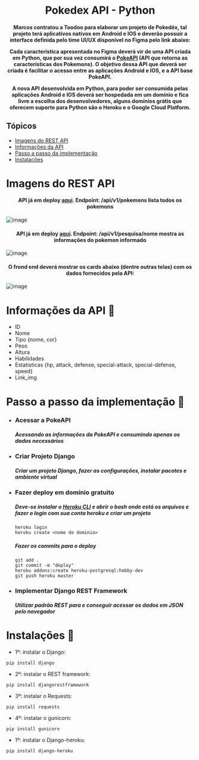 <h1 align="center"> Pokedex API - Python </h1>

<h4 align="center">   
Marcos contratou a Toodoo para elaborar um projeto de Pokedéx, tal projeto terá aplicativos nativos em Android e IOS e deverão possuir a interface definida pelo time UI/UX disponível no Figma pelo link abaixo:

Cada característica apresentada no Figma deverá vir de uma API criada em Python, que por sua vez consumirá o <a href='https://pokeapi.co/'>PokeAPI</a> (API que retorna as características dos Pokemons). O objetivo dessa API que deverá ser criada é facilitar o acesso entre as aplicações Android e IOS, e a API base PokeAPI.

A nova API desenvolvida em Python, para poder ser consumida pelas aplicações Android e IOS deverá ser hospedada em um domínio e fica livre a escolha dos desenvolvedores, alguns domínios grátis que oferecem suporte para Python são o Heroku e o Google Cloud Platform.
</h4>

## Tópicos 
- [Imagens do REST API](#imagens-do-rest-api) 
- [Informações da API](#informações-da-api-)
- [Passo a passo da implementação](#passo-a-passo-da-implementação-)
- [Instalações](#instalações-)

# Imagens do REST API 
<h4 align='center'>API já em deploy <a href='https://toodoo-pokedex.herokuapp.com/api/v1/pokemons/'>aqui</a>. Endpoint: /api/v1/pokemons lista todos os pokemons</h4>

![image](https://user-images.githubusercontent.com/94690905/149554212-5155ceec-d8b1-4a35-b8b7-61a2f5968630.png)


<h4 align='center'>API já em deploy <a href='https://toodoo-pokedex.herokuapp.com/api/v1/pesquisa/pikachu'>aqui</a>. Endpoint: /api/v1/pesquisa/nome mostra as informações do pokemon informado</h4>
    
![image](https://user-images.githubusercontent.com/94690905/149555388-9b5d7a87-79d6-422d-a150-09e23cfc35e7.png)

<h4 align='center'>O frond end deverá mostrar os cards abaixo (dentre outras telas) com os dados fornecidos pela API:</h4>

![image](https://user-images.githubusercontent.com/94690905/149553517-4e7f9edc-1235-419d-a858-c1911e73c7c9.png)

# Informações da API 📜
- ID
- Nome
- Tipo {nome, cor}
- Peso
- Altura
- Habilidades
- Estatísticas {hp, attack, defense, special-attack, special-defense, speed}
- Link_img

# Passo a passo da implementação 🏃
- ### Acessar a PokeAPI
    <h5>Acessando as informações da PokeAPI e consumindo apenas os dados necessários</h5>
- ### Criar Projeto Django
    <h5>Criar um projeto Django, fazer as configurações, instalar pacotes e ambiente virtual</h5>
- ### Fazer deploy em domínio gratuito
    <h5>Deve-se instalar o <a href='https://devcenter.heroku.com/articles/heroku-cli'>Heroku CLI</a> e abrir o bash onde está os arquivos e fazer o login com sua conta heroku e criar um projeto</h5>
    
    ```
    heroku login
    heroku create <nome do dominio>
    ```
    <h5>Fazer os commits para o deploy</h5>   
    
    ```
    git add .
    git commit -m "deploy"
    heroku addons:create heroku-postgresql:hobby-dev
    git push heroku master
    ```
    
- ### Implementar Django REST Framework
    <h5>Utilizar padrão REST para e conseguir acessar os dados em JSON pelo navegador</h5>

# Instalações 🔧

- 1º: instalar o Django:
```
pip install django 
```
- 2º: instalar o REST framework:
```
pip install djangorestframework 
```
- 3º: instalar o Requests:
```
pip install requests 
```
- 4º: instalar o gunicorn:
```
pip install gunicorn 
```
- 1º: instalar o Django-heroku:
```
pip install django-heroku 
```
